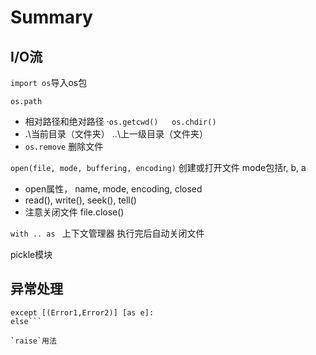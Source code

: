 # Summary
## I/O流
`import os`导入os包

`os.path`
- 相对路径和绝对路径 ·`os.getcwd()   os.chdir()`
- .\\当前目录（文件夹） ..\\上一级目录（文件夹）
- `os.remove` 删除文件

`open(file, mode, buffering, encoding)` 创建或打开文件 mode包括r, b, a
- open属性， name, mode, encoding, closed
- read(), write(), seek(), tell()
- 注意关闭文件 file.close()

`with .. as ` 上下文管理器
执行完后自动关闭文件

pickle模块

## 异常处理
```try:
except [(Error1,Error2)] [as e]:
else```

`raise`用法

